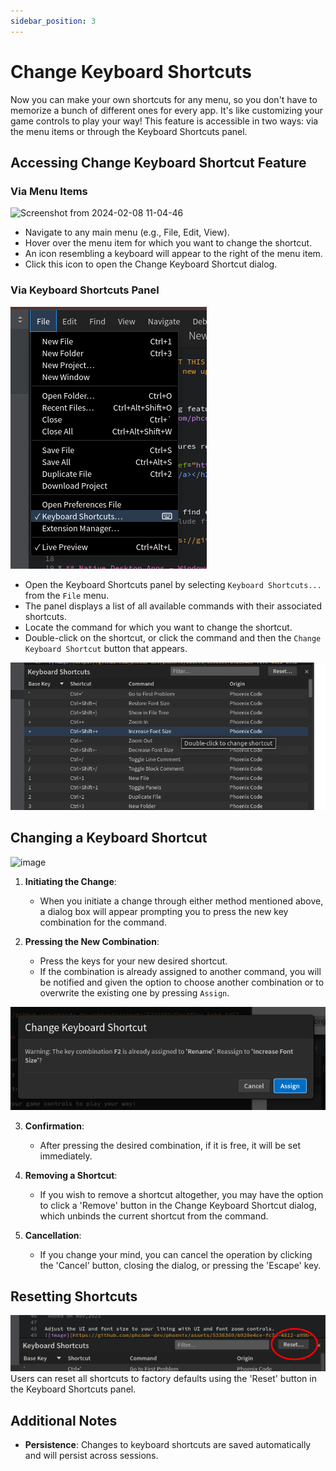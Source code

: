 ```yaml
---
sidebar_position: 3
---
```

# Change Keyboard Shortcuts

Now you can make your own shortcuts for any menu, so you don't have to memorize a bunch of different ones for every app. It's like customizing your game controls to play your way!
This feature is accessible in two ways: via the menu items or through the Keyboard Shortcuts panel.

## Accessing Change Keyboard Shortcut Feature

### Via Menu Items

![Screenshot from 2024-02-08 11-04-46](https://github.com/phcode-dev/phoenix/assets/5336369/2562d248-2fd5-4a92-97a8-cdd708c78c7f)

- Navigate to any main menu (e.g., File, Edit, View).
- Hover over the menu item for which you want to change the shortcut.
- An icon resembling a keyboard will appear to the right of the menu item.
- Click this icon to open the Change Keyboard Shortcut dialog.

### Via Keyboard Shortcuts Panel

![Keyboard shortcuts panel](images/keyboard/menu.png)

- Open the Keyboard Shortcuts panel by selecting `Keyboard Shortcuts...` from the `File` menu.
- The panel displays a list of all available commands with their associated shortcuts.
- Locate the command for which you want to change the shortcut.
- Double-click on the shortcut, or click the command and then the `Change Keyboard Shortcut` button that appears.

![alt text](images/keyboard/panel.png)

## Changing a Keyboard Shortcut

![image](https://github.com/phcode-dev/phoenix/assets/5336369/2028e67f-bdc9-41f2-877c-bef08f8e7743)

1. **Initiating the Change**:
   - When you initiate a change through either method mentioned above, a dialog box will appear prompting you to press the new key combination for the command.

2. **Pressing the New Combination**:
   - Press the keys for your new desired shortcut.
   - If the combination is already assigned to another command, you will be notified and given the option to choose another combination or to overwrite the existing one by pressing `Assign`.

![assign shortcut](images/keyboard/assign.png)

3. **Confirmation**:
   - After pressing the desired combination, if it is free, it will be set immediately.

4. **Removing a Shortcut**:
   - If you wish to remove a shortcut altogether, you may have the option to click a 'Remove' button in the Change Keyboard Shortcut dialog, which unbinds the current shortcut from the command.

5. **Cancellation**:
   - If you change your mind, you can cancel the operation by clicking the 'Cancel' button, closing the dialog, or pressing the 'Escape' key.

## Resetting Shortcuts

![reset](images/keyboard/reset.png)
Users can reset all shortcuts to factory defaults using the 'Reset' button in the Keyboard Shortcuts panel.

## Additional Notes

- **Persistence**: Changes to keyboard shortcuts are saved automatically and will persist across sessions.
